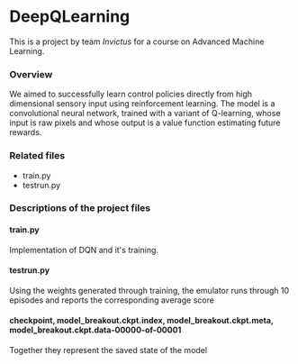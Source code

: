 # DeepQLearning
This is a project by team *Invictus* for a course on Advanced Machine Learning.
### Overview
We aimed to successfully learn control policies directly from high dimensional sensory input using reinforcement learning. The model is a convolutional neural network, trained with a variant of Q-learning, whose input is raw pixels and whose output is a value function estimating future rewards.
### Related files
* train.py
* testrun.py

### Descriptions of the project files
#### train.py
Implementation of DQN and it's training. 
#### testrun.py
Using the weights generated through training, the emulator runs through 10 episodes and reports the corresponding average score
#### checkpoint, model_breakout.ckpt.index, model_breakout.ckpt.meta, model_breakout.ckpt.data-00000-of-00001
Together they represent the saved state of the model
